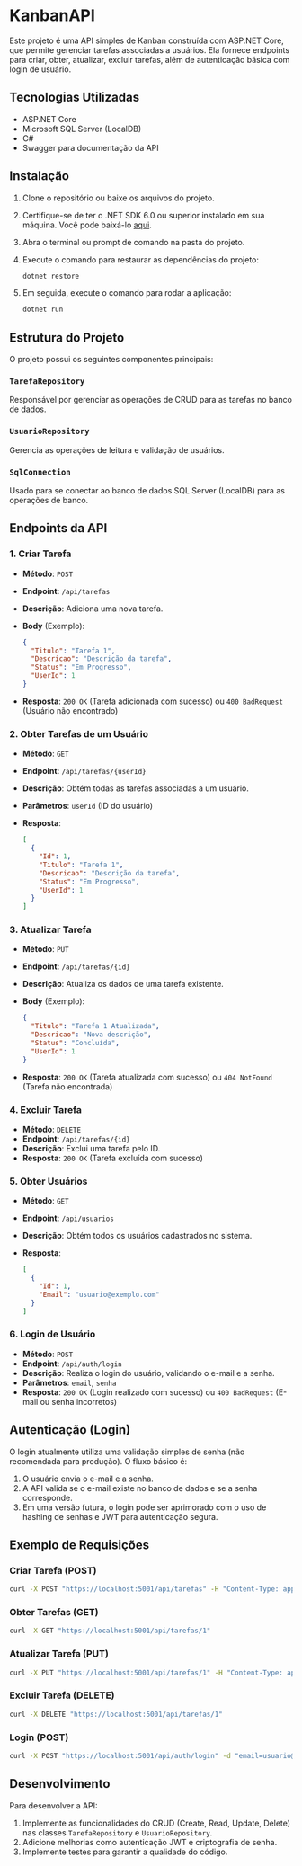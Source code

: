 ﻿# KanbanAPI

Este projeto é uma API simples de Kanban construída com ASP.NET Core, que permite gerenciar tarefas associadas a usuários. Ela fornece endpoints para criar, obter, atualizar, excluir tarefas, além de autenticação básica com login de usuário.

## Tecnologias Utilizadas

- ASP.NET Core
- Microsoft SQL Server (LocalDB)
- C#
- Swagger para documentação da API

## Instalação

1. Clone o repositório ou baixe os arquivos do projeto.
2. Certifique-se de ter o .NET SDK 6.0 ou superior instalado em sua máquina. Você pode baixá-lo [aqui](https://dotnet.microsoft.com/download).
3. Abra o terminal ou prompt de comando na pasta do projeto.
4. Execute o comando para restaurar as dependências do projeto:

   ```bash
   dotnet restore
   ```

5. Em seguida, execute o comando para rodar a aplicação:

   ```bash
   dotnet run
   ```

## Estrutura do Projeto

O projeto possui os seguintes componentes principais:

### `TarefaRepository`

Responsável por gerenciar as operações de CRUD para as tarefas no banco de dados.

### `UsuarioRepository`

Gerencia as operações de leitura e validação de usuários.

### `SqlConnection`

Usado para se conectar ao banco de dados SQL Server (LocalDB) para as operações de banco.

## Endpoints da API

### 1. **Criar Tarefa**

- **Método**: `POST`
- **Endpoint**: `/api/tarefas`
- **Descrição**: Adiciona uma nova tarefa.
- **Body** (Exemplo):

  ```json
  {
    "Titulo": "Tarefa 1",
    "Descricao": "Descrição da tarefa",
    "Status": "Em Progresso",
    "UserId": 1
  }
  ```

- **Resposta**: `200 OK` (Tarefa adicionada com sucesso) ou `400 BadRequest` (Usuário não encontrado)

### 2. **Obter Tarefas de um Usuário**

- **Método**: `GET`
- **Endpoint**: `/api/tarefas/{userId}`
- **Descrição**: Obtém todas as tarefas associadas a um usuário.
- **Parâmetros**: `userId` (ID do usuário)
- **Resposta**:

  ```json
  [
    {
      "Id": 1,
      "Titulo": "Tarefa 1",
      "Descricao": "Descrição da tarefa",
      "Status": "Em Progresso",
      "UserId": 1
    }
  ]
  ```

### 3. **Atualizar Tarefa**

- **Método**: `PUT`
- **Endpoint**: `/api/tarefas/{id}`
- **Descrição**: Atualiza os dados de uma tarefa existente.
- **Body** (Exemplo):

  ```json
  {
    "Titulo": "Tarefa 1 Atualizada",
    "Descricao": "Nova descrição",
    "Status": "Concluída",
    "UserId": 1
  }
  ```

- **Resposta**: `200 OK` (Tarefa atualizada com sucesso) ou `404 NotFound` (Tarefa não encontrada)

### 4. **Excluir Tarefa**

- **Método**: `DELETE`
- **Endpoint**: `/api/tarefas/{id}`
- **Descrição**: Exclui uma tarefa pelo ID.
- **Resposta**: `200 OK` (Tarefa excluída com sucesso)

### 5. **Obter Usuários**

- **Método**: `GET`
- **Endpoint**: `/api/usuarios`
- **Descrição**: Obtém todos os usuários cadastrados no sistema.
- **Resposta**:

  ```json
  [
    {
      "Id": 1,
      "Email": "usuario@exemplo.com"
    }
  ]
  ```

### 6. **Login de Usuário**

- **Método**: `POST`
- **Endpoint**: `/api/auth/login`
- **Descrição**: Realiza o login do usuário, validando o e-mail e a senha.
- **Parâmetros**: `email`, `senha`
- **Resposta**: `200 OK` (Login realizado com sucesso) ou `400 BadRequest` (E-mail ou senha incorretos)

## Autenticação (Login)

O login atualmente utiliza uma validação simples de senha (não recomendada para produção). O fluxo básico é:

1. O usuário envia o e-mail e a senha.
2. A API valida se o e-mail existe no banco de dados e se a senha corresponde.
3. Em uma versão futura, o login pode ser aprimorado com o uso de hashing de senhas e JWT para autenticação segura.

## Exemplo de Requisições

### Criar Tarefa (POST)

```bash
curl -X POST "https://localhost:5001/api/tarefas" -H "Content-Type: application/json" -d '{"Titulo":"Tarefa 1", "Descricao":"Tarefa inicial", "Status":"Em Progresso", "UserId": 1}'
```

### Obter Tarefas (GET)

```bash
curl -X GET "https://localhost:5001/api/tarefas/1"
```

### Atualizar Tarefa (PUT)

```bash
curl -X PUT "https://localhost:5001/api/tarefas/1" -H "Content-Type: application/json" -d '{"Titulo":"Tarefa Atualizada", "Descricao":"Descrição modificada", "Status":"Concluída", "UserId": 1}'
```

### Excluir Tarefa (DELETE)

```bash
curl -X DELETE "https://localhost:5001/api/tarefas/1"
```

### Login (POST)

```bash
curl -X POST "https://localhost:5001/api/auth/login" -d "email=usuario@exemplo.com&senha=senha123"
```

## Desenvolvimento

Para desenvolver a API:

1. Implemente as funcionalidades do CRUD (Create, Read, Update, Delete) nas classes `TarefaRepository` e `UsuarioRepository`.
2. Adicione melhorias como autenticação JWT e criptografia de senha.
3. Implemente testes para garantir a qualidade do código.
